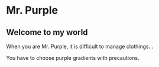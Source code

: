# Mr. Purple
## Welcome to my world

When you are Mr. Purple, it is difficult to manage clothings...

You have to choose purple gradients with precautions.

